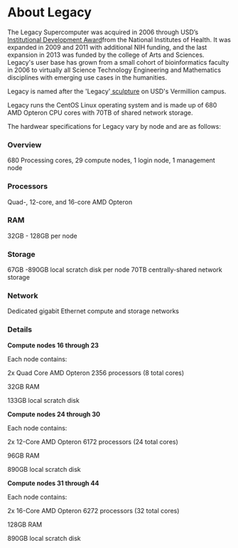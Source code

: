 # About Legacy

The Legacy Supercomputer was acquired in 2006 through USD’s [Institutional Development Award](https://www.nigms.nih.gov/Research/CRCB/IDeA/Pages/inbre_map.aspx)from the National Institutes of Health. It was expanded in 2009 and 2011 with additional NIH funding, and the last expansion in 2013 was funded by the college of Arts and Sciences. Legacy's user base has grown from a small cohort of bioinformatics faculty in 2006 to virtually all Science Technology Engineering and Mathematics disciplines with emerging use cases in the humanities.

Legacy is named after the 'Legacy'[ sculpture](http://www.usd.edu/fine-arts/art/success-stories) on USD's Vermillion campus.

Legacy runs the CentOS Linux operating system and is made up of 680 AMD Opteron CPU cores with 70TB of shared network storage.

The hardwear specifications for Legacy vary by node and are as follows:

### Overview

680 Processing cores, 29 compute nodes, 1 login node, 1 management node

### Processors

Quad-, 12-core, and 16-core AMD Opteron

### RAM

32GB - 128GB per node

### Storage

67GB -890GB local scratch disk per node 70TB centrally-shared network storage

### Network

Dedicated gigabit Ethernet compute and storage networks

### Details

**Compute nodes 16 through 23**

Each node contains:

2x Quad Core AMD Opteron 2356 processors \(8 total cores\)

32GB RAM

133GB local scratch disk

**Compute nodes 24 through 30**

Each node contains:

2x 12-Core AMD Opteron 6172 processors \(24 total cores\)

96GB RAM

890GB local scratch disk

**Compute nodes 31 through 44**

Each node contains:

2x 16-Core AMD Opteron 6272 processors \(32 total cores\)

128GB RAM

890GB local scratch disk

